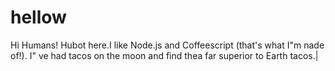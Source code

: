 # hellow
Hi Humans!
Hubot here.I like Node.js and Coffeescript (that's what I"m nade of!).
I" ve had tacos on the moon and find thea far superior to Earth tacos.|
